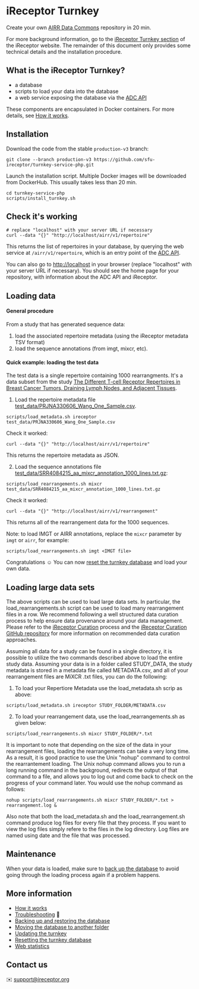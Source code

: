 # iReceptor Turnkey

Create your own [AIRR Data Commons](https://docs.airr-community.org/en/latest/api/adc.html#datacommons) repository in 20 min.

For more background information, go to the [iReceptor Turnkey section](http://www.ireceptor.org/repositories#turnkey) of the iReceptor website. The remainder of this document only provides some technical details and the installation procedure. 

## What is the iReceptor Turnkey?
- a database
- scripts to load your data into the database
- a web service exposing the database via the [ADC API](https://docs.airr-community.org/en/latest/api/adc_api.html)

These components are encapsulated in Docker containers. For more details, see [How it works](doc/how_it_works.md).

## Installation

Download the code from the stable `production-v3` branch:

```
git clone --branch production-v3 https://github.com/sfu-ireceptor/turnkey-service-php.git
```

Launch the installation script. Multiple Docker images will be downloaded from DockerHub. This usually takes less than 20 min.

```
cd turnkey-service-php
scripts/install_turnkey.sh
```

## Check it's working

```
# replace "localhost" with your server URL if necessary
curl --data "{}" "http://localhost/airr/v1/repertoire"
```

This returns the list of repertoires in your database, by querying the web service at `/airr/v1/repertoire`, which is an entry point of the [ADC API](https://docs.airr-community.org/en/latest/api/adc_api.html).


You can also go to <http://localhost> in your browser (replace "localhost" with your server URL if necessary). You should see the home page for your repository, with information about the ADC API and iReceptor.


## Loading data

#### General procedure
From a study that has generated sequence data:
1. load the associated repertoire metadata (using the iReceptor metadata TSV format)
2. load the sequence annotations (from imgt, mixcr, etc).

#### Quick example: loading the test data
The test data is a single repertoire containing 1000 rearrangments. It's a data subset from the study [The Different T-cell Receptor Repertoires in Breast Cancer Tumors, Draining Lymph Nodes, and Adjacent Tissues](https://www.ncbi.nlm.nih.gov/pubmed/28039161).

1. Load the repertoire metadata file [test_data/PRJNA330606_Wang_One_Sample.csv](test_data/PRJNA330606_Wang_One_Sample.csv).
```
scripts/load_metadata.sh ireceptor test_data/PRJNA330606_Wang_One_Sample.csv
```

Check it worked:
```
curl --data "{}" "http://localhost/airr/v1/repertoire"
```

This returns the repertoire metadata as JSON.

2. Load the sequence annotations file [test_data/SRR4084215_aa_mixcr_annotation_1000_lines.txt.gz](test_data/SRR4084215_aa_mixcr_annotation_1000_lines.txt.gz):
```
scripts/load_rearrangements.sh mixcr test_data/SRR4084215_aa_mixcr_annotation_1000_lines.txt.gz
```

Check it worked:
```
curl --data "{}" "http://localhost/airr/v1/rearrangement"
```
This returns all of the rearrangement data for the 1000 sequences.

Note: to load IMGT or AIRR annotations, replace the `mixcr` parameter by `imgt` or `airr`, for example:
```
scripts/load_rearrangements.sh imgt <IMGT file>
```

Congratulations :relaxed: You can now [reset the turnkey database](doc/resetting.md) and load your own data.

## Loading large data sets

The above scripts can be used to load large data sets. In particular, the load_rearrangements.sh script can be used to load many rearrangement files in a row. We recommend following a well structured data curation process to help ensure data provenance around your data management. Please refer to the [iReceptor Curation](http://www.ireceptor.org/curation) process and the [iReceptor Curation GitHub repository](https://github.com/sfu-ireceptor/dataloading-curation/tree/master) for more information on recommended data curation approaches.

Assuming all data for a study can be found in a single directory, it is possible to utilize the two commands described above to load the entire study data. Assuming your data is in a folder called STUDY_DATA, the study metadata is stored in a metadata file called METADATA.csv, and all of your rearrangement files are MiXCR .txt files, you can do the following:

1. To load your Repertiore Metadata use the load_metadata.sh scrip as above:

```
scripts/load_metadata.sh ireceptor STUDY_FOLDER/METADATA.csv
```

2. To load your rearrangement data, use the load_rearrangements.sh as given below:

```
scripts/load_rearrangements.sh mixcr STUDY_FOLDER/*.txt
```
It is important to note that depending on the size of the data in your rearrangement files, loading the rearrangements can take a very long time. As a result, it is good practice to use the Unix "nohup" command to control the rearrantement loading. The Unix nohup command allows you to run a long running command in the background, redirects the output of that command to a file, and allows you to log out and come back to check on the progress of your command later. You would use the nohup command as follows:
```
nohup scripts/load_rearrangements.sh mixcr STUDY_FOLDER/*.txt > rearrangement.log &
```
Also note that both the load_metadata.sh and the load_rearrangement.sh command produce log files for every file that they process. If you want to view the log files simply refere to the files in the log directory. Log files are named using date and the file that was processed.

## Maintenance
When your data is loaded, make sure to [back up the database](doc/database_backup.md) to avoid going through the loading process again if a problem happens.  

## More information
- [How it works](doc/how_it_works.md)
- [Troubleshooting](doc/troubleshooting.md) :hammer:
- [Backing up and restoring the database](doc/database_backup.md)
- [Moving the database to another folder](doc/moving_the_database_folder.md)
- [Updating the turnkey](doc/updating.md)
- [Resetting the turnkey database](doc/resetting.md)
- [Web statistics](doc/web_stats.md)

## Contact us
:envelope: <support@ireceptor.org>
